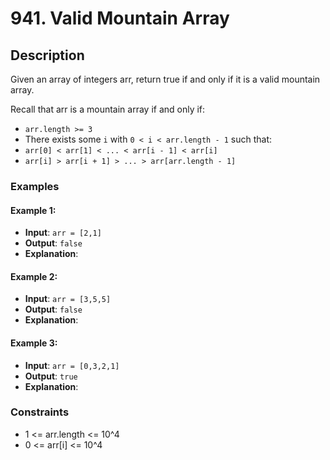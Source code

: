 # 941. Valid Mountain Array

## Description

Given an array of integers arr, return true if and only if it is a valid mountain array.

Recall that arr is a mountain array if and only if:

- `arr.length >= 3`
- There exists some `i` with `0 < i < arr.length - 1` such that:
- `arr[0] < arr[1] < ... < arr[i - 1] < arr[i]` 
- `arr[i] > arr[i + 1] > ... > arr[arr.length - 1]`

### Examples

#### Example 1:
- **Input**: `arr = [2,1]`
- **Output**: `false`
- **Explanation**:

#### Example 2:
- **Input**: `arr = [3,5,5]`
- **Output**: `false`
- **Explanation**:

#### Example 3:
- **Input**: `arr = [0,3,2,1]`
- **Output**: `true`
- **Explanation**:

### Constraints

- 1 <= arr.length <= 10^4
- 0 <= arr[i] <= 10^4
